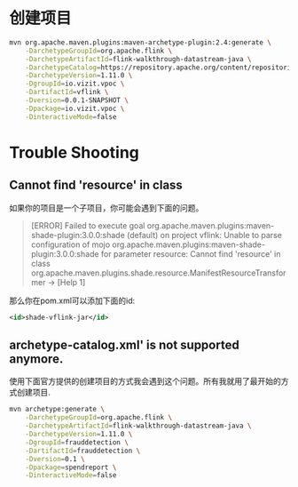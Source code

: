 # 创建项目

```bash
mvn org.apache.maven.plugins:maven-archetype-plugin:2.4:generate \
	-DarchetypeGroupId=org.apache.flink \
	-DarchetypeArtifactId=flink-walkthrough-datastream-java \
	-DarchetypeCatalog=https://repository.apache.org/content/repositories/snapshots/ \
	-DarchetypeVersion=1.11.0 \
	-DgroupId=io.vizit.vpoc \
	-DartifactId=vflink \
	-Dversion=0.0.1-SNAPSHOT \
	-Dpackage=io.vizit.vpoc \
	-DinteractiveMode=false
```

# Trouble Shooting
## Cannot find 'resource' in class

如果你的项目是一个子项目，你可能会遇到下面的问题。

> [ERROR] Failed to execute goal org.apache.maven.plugins:maven-shade-plugin:3.0.0:shade (default) on project vflink: Unable to parse configuration of mojo org.apache.maven.plugins:maven-shade-plugin:3.0.0:shade for parameter resource: Cannot find 'resource' in class org.apache.maven.plugins.shade.resource.ManifestResourceTransformer -> [Help 1]

那么你在pom.xml可以添加下面的id:
```xml
<id>shade-vflink-jar</id>
```

## archetype-catalog.xml' is not supported anymore.
使用下面官方提供的创建项目的方式我会遇到这个问题。所有我就用了最开始的方式创建项目.
```bash
mvn archetype:generate \
    -DarchetypeGroupId=org.apache.flink \
    -DarchetypeArtifactId=flink-walkthrough-datastream-java \
    -DarchetypeVersion=1.11.0 \
    -DgroupId=frauddetection \
    -DartifactId=frauddetection \
    -Dversion=0.1 \
    -Dpackage=spendreport \
    -DinteractiveMode=false
```
